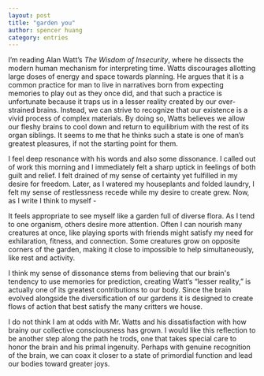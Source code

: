```yaml
---
layout: post
title: "garden you"
author: spencer huang
category: entries
---
```


I’m reading Alan Watt’s *The Wisdom of Insecurity*, where he dissects the modern human mechanism for interpreting time. Watts discourages allotting large doses of energy and space towards planning. He argues that it is a common practice for man to live in narratives born from expecting memories to play out as they once did, and that such a practice is unfortunate because it traps us in a lesser reality created by our over-strained brains. Instead, we can strive to recognize that our existence is a vivid process of complex materials. By doing so, Watts believes we allow our fleshy brains to cool down and return to equilibrium with the rest of its organ siblings. It seems to me that he thinks such a state is one of man’s greatest pleasures, if not the starting point for them. 

I feel deep resonance with his words and also some dissonance. I called out of work this morning and I immediately felt a sharp uptick in feelings of both guilt and relief. I felt drained of my sense of certainty yet fulfilled in my desire for freedom. Later, as I watered my houseplants and folded laundry, I felt my sense of restlessness recede while my desire to create grew. Now, as I write I think to myself -

It feels appropriate to see myself like a garden full of diverse flora. As I tend to one organism, others desire more attention. Often I can nourish many creatures at once, like playing sports with friends might satisfy my need for exhilaration, fitness, and connection. Some creatures grow on opposite corners of the garden, making it close to impossible to help simultaneously, like rest and activity. 

I think my sense of dissonance stems from believing that our brain's tendency to use memories for prediction, creating Watt’s “lesser reality,” is actually one of its greatest contributions to our body. Since the brain evolved alongside the diversification of our gardens it is designed to create flows of action that best satisfy the many critters we house. 

I do not think I am at odds with Mr. Watts and his dissatisfaction with how brainy our collective consciousness has grown. I would like this reflection to be another step along the path he trods, one that takes special care to honor the brain and his primal ingenuity. Perhaps with genuine recognition of the brain, we can coax it closer to a state of primordial function and lead our bodies toward greater joys. 